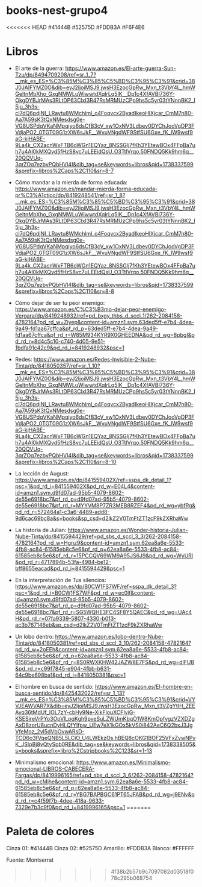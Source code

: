 # books-nest-grupo4

<<<<<<< HEAD
#41444B
#52575D
#FDDB3A
#F6F4E6

# Libros
- El arte de la guerra: https://www.amazon.es/El-arte-guerra-Sun-Tzu/dp/8494709208/ref=sr_1_7?__mk_es_ES=%C3%85M%C3%85%C5%BD%C3%95%C3%91&crid=38J0JAIFYMZ0O&dib=eyJ2IjoiMSJ9.jwsH3EzocGpRw_Mxn_t3VbY4L_hmWGeltnMbXho_GxgNMWLuWiwwtdXqlrLq5IK__Dp1c4XfAVBl736Y-OkgDYBJrMAs3RLtDP63ClxI3R47RsMRMUzCPp9hs5c5yr03tYNnnBK2_I5ju_3h3s-cI7dQ6pdjNI_LRaytu8WMchlml_o4Foqvcx2ByadIkeoHlXjcar_CmM7n80-Aa7A59sK3tQxNMesdsg0e-VG8USPdqVKaNMpqiyo6dsCfB3cV_xw1OxNV3Ldbev0DYChJooVgDP3FVdjaPO2_0TGT09G1zXW6sJkF__WvuVNgdWF9StfSU6Gxe_fK_lW9wsf9aG-kjHABE-9La4k_CX2acnWxFTB6oWGn1EQYaz_8NSSGlj7fKh3YEtewBOx4FFpBa7uh7u4Al0kMXQvd5fHzS8vc7uLEEidQsU_O3TtlVrqo.50FNDQ5Kk9hm6q__20QQVUq-3qrZOq7ezbvPQbHVI4I&dib_tag=se&keywords=libros&qid=1738337599&sprefix=libros%2Caps%2C110&sr=8-7

- Cómo mandar a la mierda de forma educada: https://www.amazon.es/mandar-mierda-forma-educada-pr%C3%A1ctico/dp/8419248541/ref=sr_1_8?__mk_es_ES=%C3%85M%C3%85%C5%BD%C3%95%C3%91&crid=38J0JAIFYMZ0O&dib=eyJ2IjoiMSJ9.jwsH3EzocGpRw_Mxn_t3VbY4L_hmWGeltnMbXho_GxgNMWLuWiwwtdXqlrLq5IK__Dp1c4XfAVBl736Y-OkgDYBJrMAs3RLtDP63ClxI3R47RsMRMUzCPp9hs5c5yr03tYNnnBK2_I5ju_3h3s-cI7dQ6pdjNI_LRaytu8WMchlml_o4Foqvcx2ByadIkeoHlXjcar_CmM7n80-Aa7A59sK3tQxNMesdsg0e-VG8USPdqVKaNMpqiyo6dsCfB3cV_xw1OxNV3Ldbev0DYChJooVgDP3FVdjaPO2_0TGT09G1zXW6sJkF__WvuVNgdWF9StfSU6Gxe_fK_lW9wsf9aG-kjHABE-9La4k_CX2acnWxFTB6oWGn1EQYaz_8NSSGlj7fKh3YEtewBOx4FFpBa7uh7u4Al0kMXQvd5fHzS8vc7uLEEidQsU_O3TtlVrqo.50FNDQ5Kk9hm6q__20QQVUq-3qrZOq7ezbvPQbHVI4I&dib_tag=se&keywords=libros&qid=1738337599&sprefix=libros%2Caps%2C110&sr=8-8

- Cómo dejar de ser tu peor enemigo: https://www.amazon.es/C%C3%B3mo-dejar-peor-enemigo-Vergara/dp/8419248932/ref=pd_bxgy_thbs_d_sccl_1/262-2084158-4782164?pd_rd_w=Ziyep&content-id=amzn1.sym.63ded5ff-e7b4-4dea-9a49-fd1aa67cffca&pf_rd_p=63ded5ff-e7b4-4dea-9a49-fd1aa67cffca&pf_rd_r=W85M934KYR9X0GHEEDNA&pd_rd_wg=8pbgI&pd_rd_r=8d4c5c10-c740-4d05-9e51-1bdfa91c42c9&pd_rd_i=8419248932&psc=1

- Redes: https://www.amazon.es/Redes-Invisible-2-Nube-Tinta/dp/8418050357/ref=sr_1_10?__mk_es_ES=%C3%85M%C3%85%C5%BD%C3%95%C3%91&crid=38J0JAIFYMZ0O&dib=eyJ2IjoiMSJ9.jwsH3EzocGpRw_Mxn_t3VbY4L_hmWGeltnMbXho_GxgNMWLuWiwwtdXqlrLq5IK__Dp1c4XfAVBl736Y-OkgDYBJrMAs3RLtDP63ClxI3R47RsMRMUzCPp9hs5c5yr03tYNnnBK2_I5ju_3h3s-cI7dQ6pdjNI_LRaytu8WMchlml_o4Foqvcx2ByadIkeoHlXjcar_CmM7n80-Aa7A59sK3tQxNMesdsg0e-VG8USPdqVKaNMpqiyo6dsCfB3cV_xw1OxNV3Ldbev0DYChJooVgDP3FVdjaPO2_0TGT09G1zXW6sJkF__WvuVNgdWF9StfSU6Gxe_fK_lW9wsf9aG-kjHABE-9La4k_CX2acnWxFTB6oWGn1EQYaz_8NSSGlj7fKh3YEtewBOx4FFpBa7uh7u4Al0kMXQvd5fHzS8vc7uLEEidQsU_O3TtlVrqo.50FNDQ5Kk9hm6q__20QQVUq-3qrZOq7ezbvPQbHVI4I&dib_tag=se&keywords=libros&qid=1738337599&sprefix=libros%2Caps%2C110&sr=8-10

- La lección de August: https://www.amazon.es/dp/841559402X/ref=sspa_dk_detail_1?psc=1&pd_rd_i=841559402X&pd_rd_w=E04L4&content-id=amzn1.sym.d9fd07ad-95b5-4079-8602-de55e6918bc7&pf_rd_p=d9fd07ad-95b5-4079-8602-de55e6918bc7&pf_rd_r=MYYVM8P7ZR3MEB8RZEF4&pd_rd_wg=ybfRg&pd_rd_r=572464a1-c3a6-4489-add8-9d6cac69bc8a&s=books&sp_csd=d2lkZ2V0TmFtZT1zcF9kZXRhaWw

- La historia de Julian: https://www.amazon.es/Wonder-historia-Julian-Nube-Tinta/dp/8415594429/ref=pd_sbs_d_sccl_3_3/262-2084158-4782164?pd_rd_w=Hgnz9&content-id=amzn1.sym.62ea8a6e-5533-4fb8-ac84-61585eb8c5e6&pf_rd_p=62ea8a6e-5533-4fb8-ac84-61585eb8c5e6&pf_rd_r=15PCCQV69WM9A95JS6J9&pd_rd_wg=WyURl&pd_rd_r=4717894b-53fa-4984-be12-bff8655eacad&pd_rd_i=8415594429&psc=1

- En la interpretación de Tus silencios: https://www.amazon.es/dp/B0CW1FS7WF/ref=sspa_dk_detail_3?psc=1&pd_rd_i=B0CW1FS7WF&pd_rd_w=ec0lf&content-id=amzn1.sym.d9fd07ad-95b5-4079-8602-de55e6918bc7&pf_rd_p=d9fd07ad-95b5-4079-8602-de55e6918bc7&pf_rd_r=SG5WQHE3FC4SF8Y5QAEC&pd_rd_wg=UAc4H&pd_rd_r=07fa9339-5807-4330-b013-ac3b767146eb&sp_csd=d2lkZ2V0TmFtZT1zcF9kZXRhaWw

- Un lobo dentro: https://www.amazon.es/lobo-dentro-Nube-Tinta/dp/8418050381/ref=pd_sbs_d_sccl_3_10/262-2084158-4782164?pd_rd_w=2oEEh&content-id=amzn1.sym.62ea8a6e-5533-4fb8-ac84-61585eb8c5e6&pf_rd_p=62ea8a6e-5533-4fb8-ac84-61585eb8c5e6&pf_rd_r=8S0RWXKHW42JAZW8E7FS&pd_rd_wg=dIFUB&pd_rd_r=c99f7845-e904-4fbb-b631-64c9be698ba1&pd_rd_i=8418050381&psc=1

- El hombre en busca de sentido: https://www.amazon.es/El-hombre-en-busca-sentido/dp/8425432022/ref=sr_1_13?__mk_es_ES=%C3%85M%C3%85%C5%BD%C3%95%C3%91&crid=VYVJEAWVAR7X&dib=eyJ2IjoiMSJ9.jwsH3EzocGpRw_Mxn_t3VZgYtIH_ZEEAyq36tMdUf_IOL7zY-cbHy9Ne-XikFlouXCFIyiG-KSESireVrPYo3OpVlLpqKgh9pveSuLZWUmKbqO1W8KmOpfvgzVZXDZgAxD8zorU8ucnDyHLQfYIfpw_UEw7eX1kGOx5kVS0i842AeC6Q2bxJ3JgVfeMoz_2vl5dVbOvwARsD-TCD6o3fVqeQNB5L5LCiO_U4LWEkzOs.hBEQ8cOKG1BOF25VFxZvwNPvK_JSIpBj8vQtySpb0RE&dib_tag=se&keywords=libros&qid=1738338505&s=books&sprefix=libro%2Cstripbooks%2C123&sr=1-13

- Minimalismo emocional: https://www.amazon.es/Minimalismo-emocional-LIBROS-CABECERA-Fargas/dp/8419996165/ref=pd_sbs_d_sccl_3_6/262-2084158-4782164?pd_rd_w=cMjhe&content-id=amzn1.sym.62ea8a6e-5533-4fb8-ac84-61585eb8c5e6&pf_rd_p=62ea8a6e-5533-4fb8-ac84-61585eb8c5e6&pf_rd_r=YBG7BAPBGC61PT65JFAB&pd_rd_wg=j9ENv&pd_rd_r=c4f59f7b-4dee-418a-9633-7329e7b3c9f0&pd_rd_i=8419996165&psc=1
=======
# Paleta de colores

Cinza 01:  #41444B
Cinza 02:  #52575D
Amarillo:  #FDDB3A
Blanco:    #FFFFFF

Fuente: Montserrat
>>>>>>> 4f38b2b57b9c7097082d03518f078c295b068754
